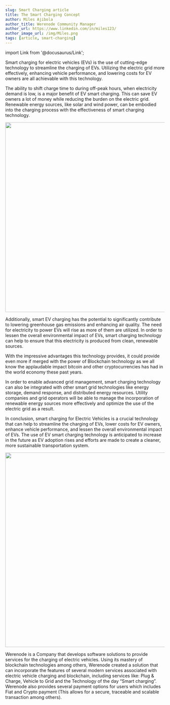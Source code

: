 ```yaml
---
slug: Smart Charging article
title: The Smart Charging Concept
author: Miles Ajibola
author_title: Werenode Community Manager
author_url: https://www.linkedin.com/in/miles123/
author_image_url: /img/Miles.png
tags: [article, smart-charging]
---
```


import Link from '@docusaurus/Link';

Smart charging for electric vehicles (EVs) is the use of cutting-edge technology to streamline the charging of EVs. Utilizing the electric grid more effectively, enhancing vehicle performance, and lowering costs for EV owners are all achievable with this technology.

The ability to shift charge time to during off-peak hours, when electricity demand is low, is a major benefit of EV smart charging. This can save EV owners a lot of money while reducing the burden on the electric grid. Renewable energy sources, like solar and wind power, can be embodied into the charging process with the effectiveness of smart charging technology.

<img src="https://werenode.com/img/iso3D_ecosystem_charge.jpg" style="width:600px;height:600px;margin:auto;" ></img>

Additionally, smart EV charging has the potential to significantly contribute to lowering greenhouse gas emissions and enhancing air quality. The need for electricity to power EVs will rise as more of them are utilized. In order to lessen the overall environmental impact of EVs, smart charging technology can help to ensure that this electricity is produced from clean, renewable sources.

With the impressive advantages this technology provides, it could provide even more if merged with the power of Blockchain technology as we all know the applaudable impact bitcoin and other cryptocurrencies has had in the world economy these past years.

In order to enable advanced grid management, smart charging technology can also be integrated with other smart grid technologies like energy storage, demand response, and distributed energy resources. Utility companies and grid operators will be able to manage the incorporation of renewable energy sources more effectively and optimize the use of the electric grid as a result.

In conclusion, smart charging for Electric Vehicles is a crucial technology that can help to streamline the charging of EVs, lower costs for EV owners, enhance vehicle performance, and lessen the overall environmental impact of EVs. The use of EV smart charging technology is anticipated to increase in the future as EV adoption rises and efforts are made to create a cleaner, more sustainable transportation system.

<img src="https://werenode.com/img/Werenode_concept.jpg" style="width:602px;height:615px;margin:auto;"></img>

Werenode is a Company that develops software solutions to provide services for the charging of electric vehicles. Using its mastery of blockchain technologies among others, Werenode created a solution that can incorporate the features of several modern services associated with electric vehicle charging and blockchain, including services like: Plug & Charge, Vehicle to Grid and the Technology of the day “Smart charging”. Werenode also provides several payment options for users which includes Fiat and Crypto payment (This allows for a secure, traceable and scalable transaction among others).
